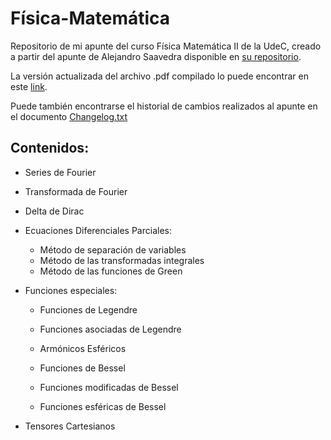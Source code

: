 # Física-Matemática
Repositorio de mi apunte del curso Física Matemática II de la UdeC, creado a partir del apunte de Alejandro Saavedra disponible en [su repositorio](https://github.com/AleSaa66/Fisica-Matematica).


La versión actualizada del archivo .pdf compilado lo puede encontrar en este [link](https://drive.google.com/file/d/1E_A4k7EziUMChqkPDXmnSgDRSN1bMsYA/view?usp=drive_link).

Puede también encontrarse el historial de cambios realizados al apunte en el documento [Changelog.txt](https://github.com/Pedroga-cc/Fisica-Matematica-II/blob/main/changelog.txt)

## Contenidos:

* Series de Fourier

* Transformada de Fourier 
 
* Delta de Dirac

* Ecuaciones Diferenciales Parciales: 

  - Método de separación de variables
  - Método de las transformadas integrales
  - Método de las funciones de Green


* Funciones especiales:

  - Funciones de Legendre

  - Funciones asociadas de Legendre

  - Armónicos Esféricos

  - Funciones de Bessel

  - Funciones modificadas de Bessel

  - Funciones esféricas de Bessel

* Tensores Cartesianos

<!-- Además, en los apéndices se cubren los siguientes temas:

* Espacio de Funciones

* Ecuaciones diferenciales por el método de series -->